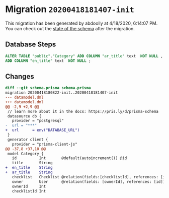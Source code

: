 # Migration `20200418181407-init`

This migration has been generated by abdoolly at 4/18/2020, 6:14:07 PM.
You can check out the [state of the schema](./schema.prisma) after the migration.

## Database Steps

```sql
ALTER TABLE "public"."Category" ADD COLUMN "ar_title" text  NOT NULL ,
ADD COLUMN "en_title" text  NOT NULL ;
```

## Changes

```diff
diff --git schema.prisma schema.prisma
migration 20200418180822-init..20200418181407-init
--- datamodel.dml
+++ datamodel.dml
@@ -2,9 +2,9 @@
 // learn more about it in the docs: https://pris.ly/d/prisma-schema
 datasource db {
   provider = "postgresql"
-  url = "***"
+  url      = env("DATABASE_URL")
 }
 generator client {
   provider = "prisma-client-js"
@@ -37,8 +37,10 @@
 model Category {
   id          Int       @default(autoincrement()) @id
   title       String
+  en_title    String
+  ar_title    String
   checklist   Checklist @relation(fields:[checklistId], references: [id])
   owner       User      @relation(fields: [ownerId], references: [id])
   ownerId     Int
   checklistId Int
```


